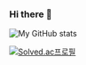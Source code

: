 ### Hi there 👋
![My GitHub stats](https://github-readme-stats.vercel.app/api?username=jisujeong0&count_private=true&show_icons=true&theme=merko)

[![Solved.ac프로필](http://mazassumnida.wtf/api/generate_badge?boj=wltndhso)](https://solved.ac/wltndhso)



<!--
**jisujeong0/jisujeong0** is a ✨ _special_ ✨ repository because its `README.md` (this file) appears on your GitHub profile.

Here are some ideas to get you started:

- 🔭 I’m currently working on ...
- 🌱 I’m currently learning ...
- 👯 I’m looking to collaborate on ...
- 🤔 I’m looking for help with ...
- 💬 Ask me about ...
- 📫 How to reach me: ...
- 😄 Pronouns: ...
- ⚡ Fun fact: ...
-->
